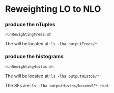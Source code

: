 # Reweighting LO to NLO

### produce the nTuples
```
runRewightingTrees.sh
```

The will be located at: 
```ls -lha outputTrees/*```

### produce the histograms
```
runRewightingHistos.sh
```

The will be located at: 
```ls -lha outputHistos/*```

The SFs are: 
```ls -lha outputHistos/bosonsSF*.root```

